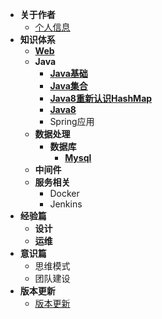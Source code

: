 
- **关于作者**
     - [个人信息](/use/home)
- **知识体系**     
    - [**Web**](/information/web)
    - **Java**
      - [**Java基础**](/information/java/java_base)
      - [**Java集合**](/information/java/java_collection)
      - [**Java8重新认识HashMap**](/information/java/java8_hashmap)
      - [**Java8**](/information/java/java8)
      - Spring应用
    - **数据处理**  
       - **数据库**
          - [**Mysql**](/information/database/mysql) 
    - **中间件**
    - **服务相关** 
      - Docker
      - Jenkins  
- **经验篇**
   - **设计** 
   - **运维** 
- **意识篇**
   - 思维模式
   - 团队建设
- **版本更新**
  - [版本更新](/docs/changelog)